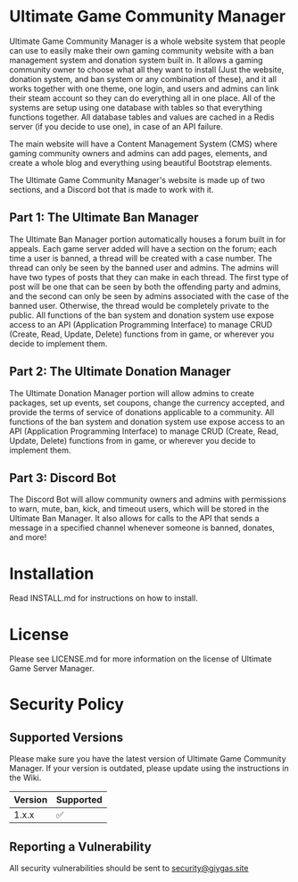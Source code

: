 # Ultimate Game Community Manager

Ultimate Game Community Manager is a whole website system that people can use to easily make their own gaming community website with a ban management system and donation system built in. It allows a gaming community owner to choose what all they want to install (Just the website, donation system, and ban system or any combination of these), and it all works together with one theme, one login, and users and admins can link their steam account so they can do everything all in one place. All of the systems are setup using one database with tables so that everything functions together. All database tables and values are cached in a Redis server (if you decide to use one), in case of an API failure.

The main website will have a Content Management System (CMS) where gaming community owners and admins can add pages, elements, and create a whole blog and everything using beautiful Bootstrap elements.

The Ultimate Game Community Manager's website is made up of two sections, and a Discord bot that is made to work with it.

## Part 1: The Ultimate Ban Manager

The Ultimate Ban Manager portion automatically houses a forum built in for appeals. Each game server added will have a section on the forum; each time a user is banned, a thread will be created with a case number. The thread can only be seen by the banned user and admins. The admins will have two types of posts that they can make in each thread. The first type of post will be one that can be seen by both the offending party and admins, and the second can only be seen by admins associated with the case of the banned user. Otherwise, the thread would be completely private to the public. All functions of the ban system and donation system use expose access to an API (Application Programming Interface) to manage CRUD (Create, Read, Update, Delete) functions from in game, or wherever you decide to implement them.

## Part 2: The Ultimate Donation Manager
The Ultimate Donation Manager portion will allow admins to create packages, set up events, set coupons, change the currency accepted, and provide the terms of service of donations applicable to a community. All functions of the ban system and donation system use expose access to an API (Application Programming Interface) to manage CRUD (Create, Read, Update, Delete) functions from in game, or wherever you decide to implement them.

## Part 3: Discord Bot
The Discord Bot will allow community owners and admins with permissions to warn, mute, ban, kick, and timeout users, which will be stored in the Ultimate Ban Manager. It also allows for calls to the API that sends a message in a specified channel whenever someone is banned, donates, and more!

# Installation

Read INSTALL.md for instructions on how to install.

# License

Please see LICENSE.md for more information on the license of Ultimate Game Server Manager.

# Security Policy

## Supported Versions

Please make sure you have the latest version of Ultimate Game Community Manager. If your version is outdated, please update using the instructions in the Wiki.

| Version | Supported          |
| ------- | ------------------ |
| 1.x.x   | :white_check_mark: |

## Reporting a Vulnerability

All security vulnerabilities should be sent to security@giygas.site
